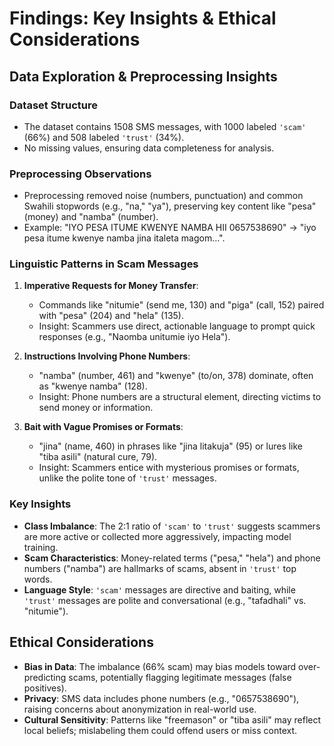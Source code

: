 # Findings: Key Insights & Ethical Considerations

## Data Exploration & Preprocessing Insights

### Dataset Structure
- The dataset contains 1508 SMS messages, with 1000 labeled `'scam'` (66%) and 508 labeled `'trust'` (34%).  
- No missing values, ensuring data completeness for analysis.

### Preprocessing Observations
- Preprocessing removed noise (numbers, punctuation) and common Swahili stopwords (e.g., "na," "ya"), preserving key content like "pesa" (money) and "namba" (number).  
- Example: "IYO PESA ITUME KWENYE NAMBA HII 0657538690" → "iyo pesa itume kwenye namba jina italeta magom...".

### Linguistic Patterns in Scam Messages
1. **Imperative Requests for Money Transfer**:  
   - Commands like "nitumie" (send me, 130) and "piga" (call, 152) paired with "pesa" (204) and "hela" (135).  
   - Insight: Scammers use direct, actionable language to prompt quick responses (e.g., "Naomba unitumie iyo Hela").

2. **Instructions Involving Phone Numbers**:  
   - "namba" (number, 461) and "kwenye" (to/on, 378) dominate, often as "kwenye namba" (128).  
   - Insight: Phone numbers are a structural element, directing victims to send money or information.

3. **Bait with Vague Promises or Formats**:  
   - "jina" (name, 460) in phrases like "jina litakuja" (95) or lures like "tiba asili" (natural cure, 79).  
   - Insight: Scammers entice with mysterious promises or formats, unlike the polite tone of `'trust'` messages.

### Key Insights
- **Class Imbalance**: The 2:1 ratio of `'scam'` to `'trust'` suggests scammers are more active or collected more aggressively, impacting model training.  
- **Scam Characteristics**: Money-related terms ("pesa," "hela") and phone numbers ("namba") are hallmarks of scams, absent in `'trust'` top words.  
- **Language Style**: `'scam'` messages are directive and baiting, while `'trust'` messages are polite and conversational (e.g., "tafadhali" vs. "nitumie").

## Ethical Considerations
- **Bias in Data**: The imbalance (66% scam) may bias models toward over-predicting scams, potentially flagging legitimate messages (false positives).  
- **Privacy**: SMS data includes phone numbers (e.g., "0657538690"), raising concerns about anonymization in real-world use.  
- **Cultural Sensitivity**: Patterns like "freemason" or "tiba asili" may reflect local beliefs; mislabeling them could offend users or miss context.